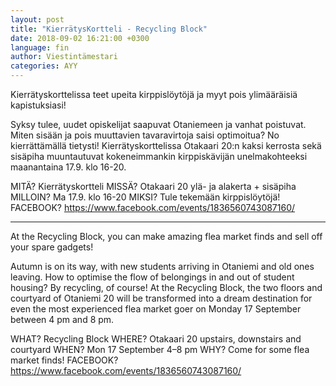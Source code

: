 ```yaml
---
layout: post
title: "KierrätysKortteli - Recycling Block"
date: 2018-09-02 16:21:00 +0300
language: fin
author: Viestintämestari
categories: AYY
---
```

Kierrätyskorttelissa teet upeita kirppislöytöjä ja myyt pois ylimääräisiä kapistuksiasi!

Syksy tulee, uudet opiskelijat saapuvat Otaniemeen ja vanhat poistuvat. Miten sisään ja pois muuttavien tavaravirtoja saisi optimoitua? No kierrättämällä tietysti! Kierrätyskorttelissa Otakaari 20:n kaksi kerrosta sekä sisäpiha muuntautuvat kokeneimmankin kirppiskävijän unelmakohteeksi maanantaina 17.9. klo 16-20.

MITÄ? Kierrätyskortteli
MISSÄ? Otakaari 20 ylä- ja alakerta + sisäpiha
MILLOIN? Ma 17.9. klo 16-20
MIKSI? Tule tekemään kirppislöytöjä!
FACEBOOK? <https://www.facebook.com/events/1836560743087160/>

***

At the Recycling Block, you can make amazing flea market finds and sell off your spare gadgets!
 
Autumn is on its way, with new students arriving in Otaniemi and old ones leaving. How to optimise the flow of belongings in and out of student housing? By recycling, of course! At the Recycling Block, the two floors and courtyard of Otaniemi 20 will be transformed into a dream destination for even the most experienced flea market goer on Monday 17 September between 4 pm and 8 pm.

WHAT? Recycling Block
WHERE? Otakaari 20 upstairs, downstairs and courtyard
WHEN? Mon 17 September 4–8 pm
WHY? Come for some flea market finds!
FACEBOOK? <https://www.facebook.com/events/1836560743087160/>